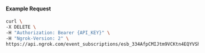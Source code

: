 <!-- Code generated for API Clients. DO NOT EDIT. -->

#### Example Request

```bash
curl \
-X DELETE \
-H "Authorization: Bearer {API_KEY}" \
-H "Ngrok-Version: 2" \
https://api.ngrok.com/event_subscriptions/esb_334AfpCMIJtm9VCKtn4EQYVSh65/sources/ip_policy_updated.v0
```
